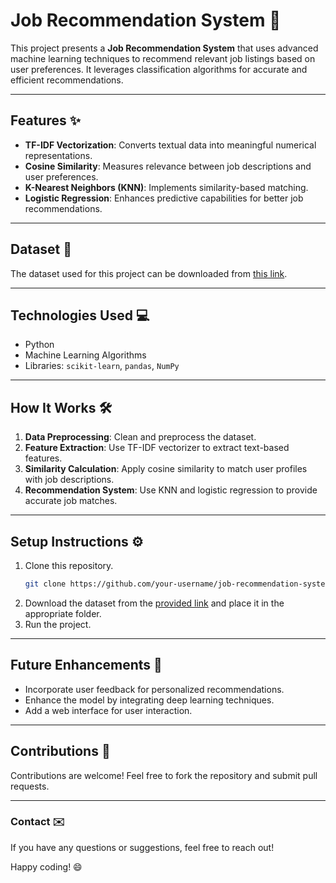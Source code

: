 # **Job Recommendation System** 🚀  

This project presents a **Job Recommendation System** that uses advanced machine learning techniques to recommend relevant job listings based on user preferences. It leverages classification algorithms for accurate and efficient recommendations.

---

## **Features** ✨  
- **TF-IDF Vectorization**: Converts textual data into meaningful numerical representations.  
- **Cosine Similarity**: Measures relevance between job descriptions and user preferences.  
- **K-Nearest Neighbors (KNN)**: Implements similarity-based matching.  
- **Logistic Regression**: Enhances predictive capabilities for better job recommendations.  

---

## **Dataset** 📂  
The dataset used for this project can be downloaded from [this link](https://drive.google.com/file/d/19TvNnlalePTS010IEzs-ZFOOpZ-FpyGe/view?usp=drive_link).

---

## **Technologies Used** 💻  
- Python   
- Machine Learning Algorithms  
- Libraries: `scikit-learn`, `pandas`, `NumPy`  

---

## **How It Works** 🛠️  
1. **Data Preprocessing**: Clean and preprocess the dataset.  
2. **Feature Extraction**: Use TF-IDF vectorizer to extract text-based features.  
3. **Similarity Calculation**: Apply cosine similarity to match user profiles with job descriptions.  
4. **Recommendation System**: Use KNN and logistic regression to provide accurate job matches.  

---

## **Setup Instructions** ⚙️  
1. Clone this repository.  
   ```bash
   git clone https://github.com/your-username/job-recommendation-system.git
   ```  
2. Download the dataset from the [provided link](https://drive.google.com/file/d/19TvNnlalePTS010IEzs-ZFOOpZ-FpyGe/view?usp=drive_link) and place it in the appropriate folder.  
3. Run the project.
   
---

## **Future Enhancements** 🚧  
- Incorporate user feedback for personalized recommendations.  
- Enhance the model by integrating deep learning techniques.  
- Add a web interface for user interaction.  

---

## **Contributions** 🤝  
Contributions are welcome! Feel free to fork the repository and submit pull requests.  

---

### **Contact** ✉️  
If you have any questions or suggestions, feel free to reach out!  

Happy coding! 😄
